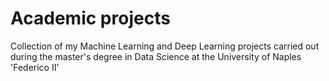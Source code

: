 # Academic projects
Collection of my Machine Learning and Deep Learning projects carried out during the master's degree in Data Science at the University of Naples 'Federico II'
